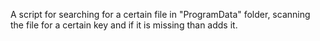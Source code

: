 A script for searching for a certain file in "ProgramData" folder, scanning the file for a certain key and if it is missing than adds it.